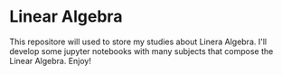 # Linear Algebra
This repositore will used to store my studies about Linera Algebra. I'll develop some jupyter notebooks with many subjects that compose the Linear Algebra. Enjoy!

